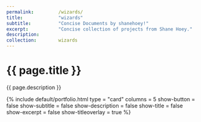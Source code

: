 ```yaml
---
permalink:         /wizards/
title:             "wizards"
subtitle:          "Concise Documents by shanehoey!"
excerpt:           "Concise collection of projects from Shane Hoey."
description:
collection:        wizards
---
```


# {{ page.title }}

{{ page.description }}

{% include default/portfolio.html type = "card" columns = 5 show-button = false show-subtitle = false show-description = false  show-title = false show-excerpt = false show-titleoverlay = true  %}
